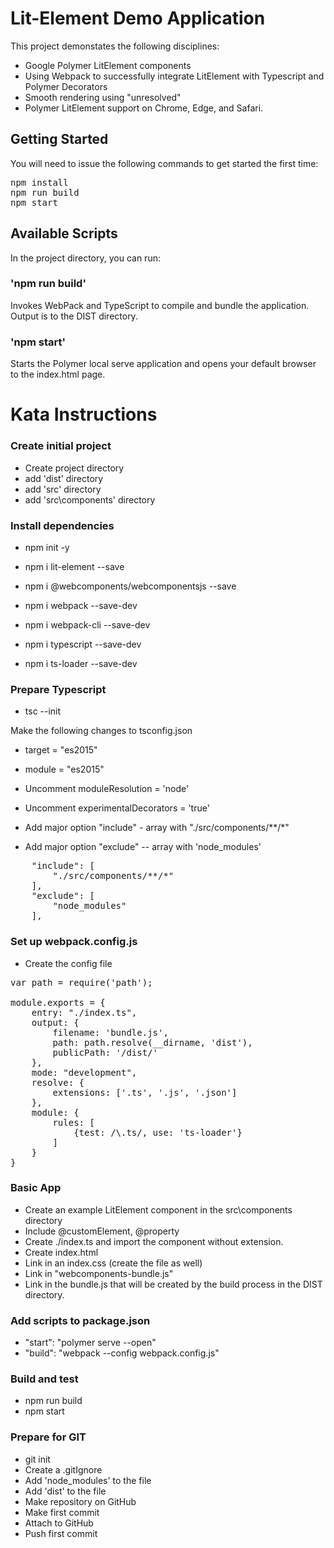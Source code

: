 # Lit-Element Demo Application

This project demonstates the following disciplines:
* Google Polymer LitElement components
* Using Webpack to successfully integrate LitElement with Typescript and Polymer Decorators
* Smooth rendering using "unresolved"
* Polymer LitElement support on Chrome, Edge, and Safari.

## Getting Started

You will need to issue the following commands to get started the first time:

<pre>
npm install
npm run build
npm start
</pre>

## Available Scripts

In the project directory, you can run:

### 'npm run build'

Invokes WebPack and TypeScript to compile and bundle the application.  Output is to the DIST directory.

### 'npm start'

Starts the Polymer local serve application and opens your default browser to the index.html page.

# Kata Instructions

### Create initial project

* Create project directory
* add 'dist' directory
* add 'src' directory
* add 'src\components' directory

### Install dependencies

* npm init -y
* npm i lit-element --save
* npm i @webcomponents/webcomponentsjs --save

* npm i webpack --save-dev
* npm i webpack-cli --save-dev
* npm i typescript --save-dev
* npm i ts-loader --save-dev

### Prepare Typescript

* tsc --init

Make the following changes to tsconfig.json

* target = "es2015"
* module = "es2015"
* Uncomment moduleResolution = 'node'
* Uncomment experimentalDecorators = 'true'

* Add major option "include" - array with "./src/components/**/*"
* Add major option "exclude" -- array with 'node_modules'

<pre>
    "include": [
        "./src/components/**/*"
    ],
    "exclude": [
        "node_modules"
    ],
</pre>

### Set up webpack.config.js

* Create the config file

<pre>
var path = require('path');

module.exports = {
    entry: "./index.ts",
    output: {
        filename: 'bundle.js',
        path: path.resolve(__dirname, 'dist'),
        publicPath: '/dist/'
    },
    mode: "development",
    resolve: {
        extensions: ['.ts', '.js', '.json']
    },
    module: {
        rules: [
            {test: /\.ts/, use: 'ts-loader'}
        ]
    }
}
</pre>

### Basic App

* Create an example LitElement component in the src\components directory
* Include @customElement, @property
* Create ./index.ts and import the component without extension.
* Create index.html
* Link in an index.css (create the file as well)
* Link in "webcomponents-bundle.js"
* Link in the bundle.js that will be created by the build process in the DIST directory.

### Add scripts to package.json

* "start": "polymer serve --open"
* "build": "webpack --config webpack.config.js"

### Build and test

* npm run build
* npm start

### Prepare for GIT

* git init
* Create a .gitIgnore
* Add 'node_modules' to the file
* Add 'dist' to the file
* Make repository on GitHub
* Make first commit
* Attach to GitHub
* Push first commit
